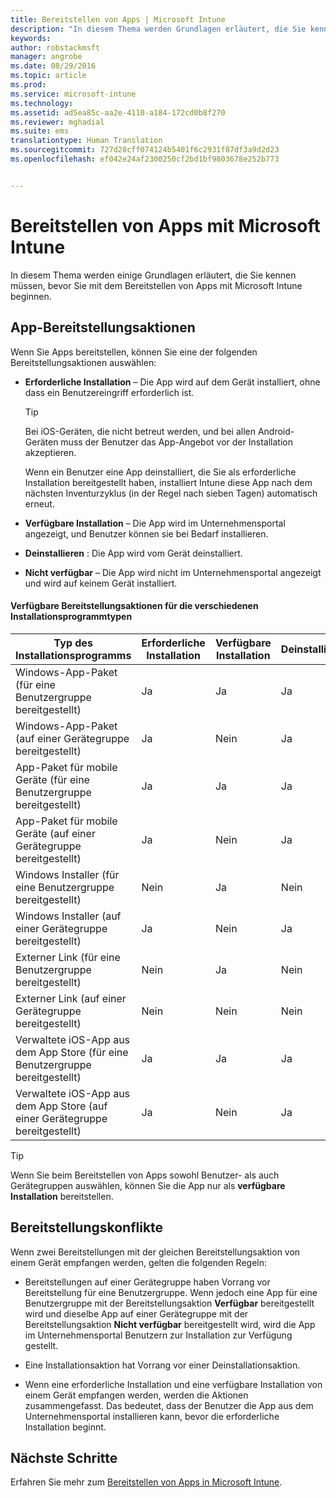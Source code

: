 ```yaml
---
title: Bereitstellen von Apps | Microsoft Intune
description: "In diesem Thema werden Grundlagen erläutert, die Sie kennen müssen, bevor Sie mit dem Bereitstellen von Apps mit Intune beginnen."
keywords: 
author: robstackmsft
manager: angrobe
ms.date: 08/29/2016
ms.topic: article
ms.prod: 
ms.service: microsoft-intune
ms.technology: 
ms.assetid: ad5ea85c-aa2e-4110-a184-172cd0b8f270
ms.reviewer: mghadial
ms.suite: ems
translationtype: Human Translation
ms.sourcegitcommit: 727d28cff074124b5401f6c2931f87df3a9d2d23
ms.openlocfilehash: ef042e24af2300250cf2bd1bf9803678e252b773


---
```


# Bereitstellen von Apps mit Microsoft Intune

In diesem Thema werden einige Grundlagen erläutert, die Sie kennen müssen, bevor Sie mit dem Bereitstellen von Apps mit Microsoft Intune beginnen.


## App-Bereitstellungsaktionen
Wenn Sie Apps bereitstellen, können Sie eine der folgenden Bereitstellungsaktionen auswählen:

-   **Erforderliche Installation** – Die App wird auf dem Gerät installiert, ohne dass ein Benutzereingriff erforderlich ist.

    > [!TIP]
    > Bei iOS-Geräten, die nicht betreut werden, und bei allen Android-Geräten muss der Benutzer das App-Angebot vor der Installation akzeptieren.
    >
    >  Wenn ein Benutzer eine App deinstalliert, die Sie als erforderliche Installation bereitgestellt haben, installiert Intune diese App nach dem nächsten Inventurzyklus (in der Regel nach sieben Tagen) automatisch erneut.

-   **Verfügbare Installation** – Die App wird im Unternehmensportal angezeigt, und Benutzer können sie bei Bedarf installieren.

-   **Deinstallieren** : Die App wird vom Gerät deinstalliert.

-   **Nicht verfügbar** – Die App wird nicht im Unternehmensportal angezeigt und wird auf keinem Gerät installiert.

#### Verfügbare Bereitstellungsaktionen für die verschiedenen Installationsprogrammtypen

|Typ des Installationsprogramms|Erforderliche Installation|Verfügbare Installation|Deinstallieren|Nicht verfügbar|
|------------------|--------------------|---------------------|-------------|------------------|
|Windows-App-Paket (für eine Benutzergruppe bereitgestellt)|Ja|Ja|Ja|Ja|
|Windows-App-Paket (auf einer Gerätegruppe bereitgestellt)|Ja|Nein|Ja|Ja|
|App-Paket für mobile Geräte (für eine Benutzergruppe bereitgestellt)|Ja|Ja|Ja|Ja|
|App-Paket für mobile Geräte (auf einer Gerätegruppe bereitgestellt)|Ja|Nein|Ja|Ja|
|Windows Installer (für eine Benutzergruppe bereitgestellt)|Nein|Ja|Nein|Ja|
|Windows Installer (auf einer Gerätegruppe bereitgestellt)|Ja|Nein|Ja|Ja|
|Externer Link (für eine Benutzergruppe bereitgestellt)|Nein|Ja|Nein|Ja|
|Externer Link (auf einer Gerätegruppe bereitgestellt)|Nein|Nein|Nein|Nein|
|Verwaltete iOS-App aus dem App Store (für eine Benutzergruppe bereitgestellt)|Ja|Ja|Ja|Ja|
|Verwaltete iOS-App aus dem App Store (auf einer Gerätegruppe bereitgestellt)|Ja|Nein|Ja|Ja|
> [!TIP]
> Wenn Sie beim Bereitstellen von Apps sowohl Benutzer- als auch Gerätegruppen auswählen, können Sie die App nur als **verfügbare Installation** bereitstellen.

## Bereitstellungskonflikte
Wenn zwei Bereitstellungen mit der gleichen Bereitstellungsaktion von einem Gerät empfangen werden, gelten die folgenden Regeln:

-   Bereitstellungen auf einer Gerätegruppe haben Vorrang vor Bereitstellung für eine Benutzergruppe. Wenn jedoch eine App für eine Benutzergruppe mit der Bereitstellungsaktion **Verfügbar** bereitgestellt wird und dieselbe App auf einer Gerätegruppe mit der Bereitstellungsaktion **Nicht verfügbar** bereitgestellt wird, wird die App im Unternehmensportal Benutzern zur Installation zur Verfügung gestellt.

-   Eine Installationsaktion hat Vorrang vor einer Deinstallationsaktion.

-   Wenn eine erforderliche Installation und eine verfügbare Installation von einem Gerät empfangen werden, werden die Aktionen zusammengefasst. Das bedeutet, dass der Benutzer die App aus dem Unternehmensportal installieren kann, bevor die erforderliche Installation beginnt.


## Nächste Schritte

Erfahren Sie mehr zum [Bereitstellen von Apps in Microsoft Intune](deploy-apps-in-microsoft-intune.md).



<!--HONumber=Aug16_HO5-->


